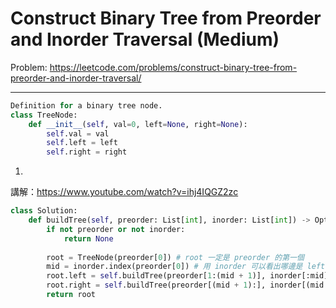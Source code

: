 Construct Binary Tree from Preorder and Inorder Traversal (Medium)
===

Problem: https://leetcode.com/problems/construct-binary-tree-from-preorder-and-inorder-traversal/

---

```python
Definition for a binary tree node.
class TreeNode:
    def __init__(self, val=0, left=None, right=None):
        self.val = val
        self.left = left
        self.right = right
```

1.
講解：https://www.youtube.com/watch?v=ihj4IQGZ2zc
```python
class Solution:
    def buildTree(self, preorder: List[int], inorder: List[int]) -> Optional[TreeNode]:
        if not preorder or not inorder:
            return None
        
        root = TreeNode(preorder[0]) # root 一定是 preorder 的第一個
        mid = inorder.index(preorder[0]) # 用 inorder 可以看出哪邊是 left tree 哪邊是 right tree
        root.left = self.buildTree(preorder[1:(mid + 1)], inorder[:mid]) # 因為左邊右邊 preorder inorder走過的個數會一樣
        root.right = self.buildTree(preorder[(mid + 1):], inorder[(mid + 1):])
        return root
```
